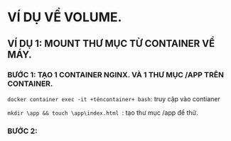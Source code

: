 # VÍ DỤ VỀ VOLUME.


## VÍ DỤ 1: MOUNT THƯ MỤC TỪ CONTAINER VỀ MÁY.

### BƯỚC 1: TẠO 1 CONTAINER NGINX. VÀ 1 THƯ MỤC /APP TRÊN CONTAINER.

`docker container exec -it +têncontainer+ bash`: truy cập vào contianer


`mkdir \app && touch \app\index.html `: tạo thư mục /app để thử.


### BƯỚC 2: 